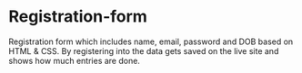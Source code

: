 # Registration-form
Registration form which includes name, email, password and DOB based on HTML & CSS.
By registering into the data gets saved on the live site and shows how much entries are done.
